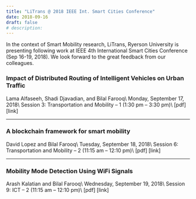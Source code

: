 ```yaml
---
title: "LiTrans @ 2018 IEEE Int. Smart Cities Conference"
date: 2018-09-16
draft: false
# description:
---
```

In the context of Smart Mobility research, LiTrans, Ryerson University is presenting following work at IEEE 4th International Smart Cities Conference (Sep 16-19, 2018). We look forward to the great feedback from our colleagues.
<!--more-->

### Impact of Distributed Routing of Intelligent Vehicles on Urban Traffic
Lama Alfaseeh, Shadi Djavadian, and Bilal Farooq\\
Monday, September 17, 2018\\
Session 3: Transportation and Mobility – 1 (1:30 pm – 3:30 pm)\\
[pdf] [link]

***

### A blockchain framework for smart mobility
David Lopez and Bilal Farooq\\
Tuesday, September 18, 2018\\
Session 6: Transportation and Mobility – 2 (11:15 am – 12:10 pm)\\
[pdf] [link]

***

### Mobility Mode Detection Using WiFi Signals
Arash Kalatian and Bilal Farooq\\
Wednesday, September 19, 2018\\
Session 9: ICT – 2 (11:15 am – 12:10 pm)\\
[pdf] [link]
